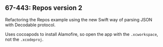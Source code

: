 67-443: Repos version 2
---
Refactoring the Repos example using the new Swift way of parsing JSON with Decodable protocol.

Uses cocoapods to install Alamofire, so open the app with the `.xcworkspace`, not the `.xcodeproj`.